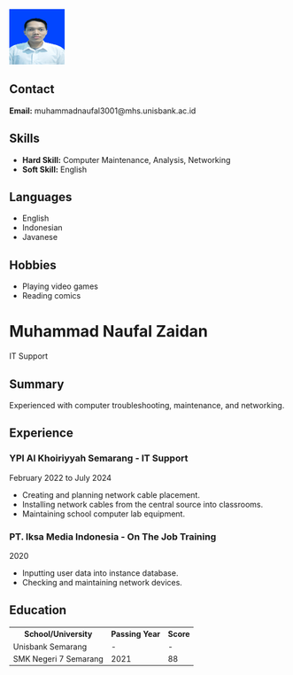 <html lang="en">
 
<head>
    <meta charset="UTF-8">
    <meta http-equiv="X-UA-Compatible" content="IE=edge">
    <meta name="viewport" content="width=device-width, initial-scale=1.0">
    <link rel="stylesheet" href="resume.css">
</head>
 
<body>
    <div class="full">
        <div class="left">
            <div class="image">
                <img src="https://github.com/NaufalZaidan3001/cv-tugas/raw/main/Foto.jpg"
                     alt="My Photo"
                     style="width:100px; height:100px;">
            </div>
            <div class="Contact">
                <h2>Contact</h2>
                <p><b>Email:</b> muhammadnaufal3001@mhs.unisbank.ac.id</p>
            </div>
            <div class="Skills">
                <h2>Skills</h2>
                <ul>
                    <li><b>Hard Skill:</b> Computer Maintenance, Analysis, Networking</li>
                    <li><b>Soft Skill:</b> English</li>
                </ul>
            </div>
            <div class="Language">
                <h2>Languages</h2>
                <ul>
                    <li>English</li>
                    <li>Indonesian</li>
                    <li>Javanese</li>
                </ul>
            </div>
            <div class="Hobbies">
                <h2>Hobbies</h2>
                <ul>
                    <li>Playing video games</li>
                    <li>Reading comics</li>
                </ul>
            </div>
        </div>
        <div class="right">
            <div class="name">
                <h1>Muhammad Naufal Zaidan</h1>
            </div>
            <div class="title">
                <p>IT Support</p>
            </div>
            <div class="Summary">
                <h2>Summary</h2>
                <p>Experienced with computer troubleshooting, maintenance, and networking.</p>
            </div>
            <div class="Experience">
                <h2>Experience</h2>
                <h3>YPI Al Khoiriyyah Semarang - IT Support</h3>
                <p>February 2022 to July 2024</p>
                <ul>
                    <li>Creating and planning network cable placement.</li>
                    <li>Installing network cables from the central source into classrooms.</li>
                    <li>Maintaining school computer lab equipment.</li>
                </ul>
                <h3>PT. Iksa Media Indonesia - On The Job Training</h3>
                <p>2020</p>
                <ul>
                    <li>Inputting user data into instance database.</li>
                    <li>Checking and maintaining network devices.</li>
                </ul>
            </div>
            <div class="Education">
                <h2>Education</h2>
                <table>
                    <tr>
                        <th>School/University</th>
                        <th>Passing Year</th>
                        <th>Score</th>
                    </tr>
                    <tr>
                        <td>Unisbank Semarang</td>
                        <td>-</td>
                        <td>-</td>
                    </tr>
                    <tr>
                        <td>SMK Negeri 7 Semarang</td>
                        <td>2021</td>
                        <td>88</td>
                    </tr>
                </table>
            </div>
        </div>
    </div>
</body>
 
</html>
